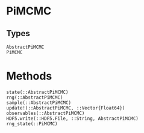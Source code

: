 # PiMCMC

## Types
```@docs
AbstractPiMCMC
PiMCMC
```
# Methods
```@docs
state(::AbstractPiMCMC)
rng(::AbstractPiMCMC)
sample(::AbstractPiMCMC)
update!(::AbstractPiMCMC, ::Vector{Float64})
observables(::AbstractPiMCMC)
HDF5.write(::HDF5.File, ::String, AbstractPiMCMC)
rng_state(::PiMCMC)
```